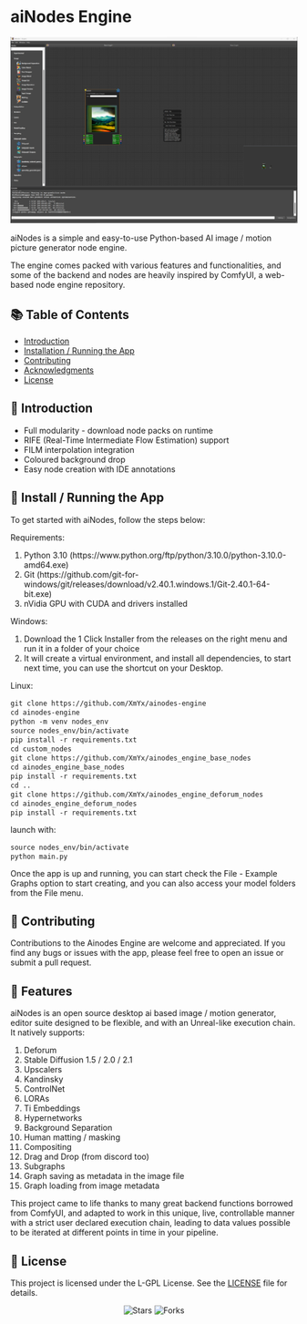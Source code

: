 <h1>aiNodes Engine</h1>

<img src="docs/main.png" alt="Main Image">

<p>aiNodes is a simple and easy-to-use Python-based AI image / motion picture generator node engine.</p>

<p>The engine comes packed with various features and functionalities, and some of the backend and nodes are heavily inspired by ComfyUI, a web-based node engine repository.</p>

<h2>📚 Table of Contents</h2>

- [Introduction](#-intro)
- [Installation / Running the App](#-installation--running-the-app)
- [Contributing](#-contributing)
- [Acknowledgments](#-features)
- [License](#-license)
<a name="-intro"></a>
<h2>🚀 Introduction</h2>

<ul>
  <li>Full modularity - download node packs on runtime</li>
  <li>RIFE (Real-Time Intermediate Flow Estimation) support</li>
  <li>FILM interpolation integration</li>
  <li>Coloured background drop</li>
  <li>Easy node creation with IDE annotations</li>
</ul>
<a name="-installation--running-the-app"></a>
<h2>🔧 Install / Running the App</h2>

<p>To get started with aiNodes, follow the steps below:</p>

Requirements:
<ol>
  <li>Python 3.10 (https://www.python.org/ftp/python/3.10.0/python-3.10.0-amd64.exe)</li>
  <li>Git (https://github.com/git-for-windows/git/releases/download/v2.40.1.windows.1/Git-2.40.1-64-bit.exe)</li>
  <li>nVidia GPU with CUDA and drivers installed</li>
</ol>

 Windows:
<ol>
  <li>Download the 1 Click Installer from the releases on the right menu and run it in a folder of your choice</li>
  <li>It will create a virtual environment, and install all dependencies, to start next time, you can use the shortcut on your Desktop.</li>
</ol>

Linux:
```shell
git clone https://github.com/XmYx/ainodes-engine
cd ainodes-engine
python -m venv nodes_env
source nodes_env/bin/activate
pip install -r requirements.txt
cd custom_nodes
git clone https://github.com/XmYx/ainodes_engine_base_nodes
cd ainodes_engine_base_nodes
pip install -r requirements.txt
cd ..
git clone https://github.com/XmYx/ainodes_engine_deforum_nodes
cd ainodes_engine_deforum_nodes
pip install -r requirements.txt
```
launch with:
```
source nodes_env/bin/activate
python main.py
```
Once the app is up and running, you can start check the File - Example Graphs option to start creating, and you can also access your model folders from the File menu.

<a name="-contributing"></a>
<h2>🤝 Contributing</h2>

<p>Contributions to the Ainodes Engine are welcome and appreciated. If you find any bugs or issues with the app, please feel free to open an issue or submit a pull request.</p>

<h2>🙌 Features</h2>
<a name="-features"></a>
<p>aiNodes is an open source desktop ai based image / motion generator, editor suite designed to be flexible, and with an Unreal-like execution chain. It natively supports:</p>

<ol>
  <li>Deforum</li>
  <li>Stable Diffusion 1.5 / 2.0 / 2.1</li>
  <li>Upscalers</li>
  <li>Kandinsky</li>
  <li>ControlNet</li>
  <li>LORAs</li>
  <li>Ti Embeddings</li>
  <li>Hypernetworks</li>
  <li>Background Separation</li>
  <li>Human matting / masking</li>
  <li>Compositing</li>
  <li>Drag and Drop (from discord too)</li>
  <li>Subgraphs</li>
  <li>Graph saving as metadata in the image file</li>
  <li>Graph loading from image metadata</li>
</ol>

This project came to life thanks to many great backend functions borrowed from ComfyUI, and adapted to work in this unique, 
live, controllable manner with a strict user declared execution chain, leading to data values possible to be iterated at
different points in time in your pipeline.

<a name="-license"></a>
<h2>📄 License</h2>

<p>This project is licensed under the L-GPL License. See the <a href="LICENSE">LICENSE</a> file for details.</p>

<p align="center">
  <img src="https://img.shields.io/github/stars/XmYx/ainodes-engine" alt="Stars">
  <img src="https://img.shields.io/github/forks/XmYx/ainodes-engine" alt="Forks">
</p>
